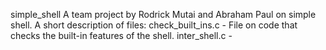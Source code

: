 simple_shell
A team project by Rodrick Mutai and Abraham Paul on simple shell.
A short description of files:
check_built_ins.c - File on code that checks the built-in features of the shell.
inter_shell.c - 
